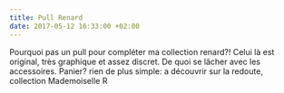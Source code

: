 ```yaml
---
title: Pull Renard
date: 2017-05-12 16:33:00 +02:00
---
```


Pourquoi pas un pull pour compléter ma collection renard?! Celui là est original, très graphique et assez discret. De quoi se lâcher avec les accessoires. Panier? rien de plus simple: a découvrir sur la redoute, collection Mademoiselle R